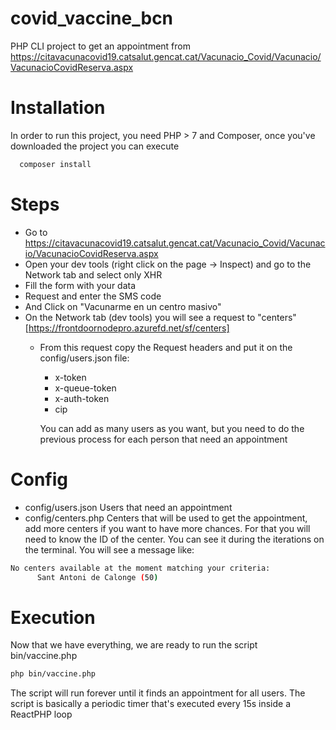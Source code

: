 # covid_vaccine_bcn
PHP CLI project to get an appointment from https://citavacunacovid19.catsalut.gencat.cat/Vacunacio_Covid/Vacunacio/VacunacioCovidReserva.aspx

# Installation
In order to run this project, you need PHP > 7 and Composer, once you've downloaded the project you can execute
```sh
  composer install
```

# Steps
* Go to https://citavacunacovid19.catsalut.gencat.cat/Vacunacio_Covid/Vacunacio/VacunacioCovidReserva.aspx
* Open your dev tools (right click on the page -> Inspect) and go to the Network tab and select only XHR
* Fill the form with your data
* Request and enter the SMS code
* And Click on "Vacunarme en un centro masivo"
* On the Network tab (dev tools) you will see a request to "centers" [https://frontdoornodepro.azurefd.net/sf/centers]
  * From this request copy the Request headers and put it on the config/users.json file:
    *   x-token
    *   x-queue-token
    *   x-auth-token
    *   cip  
    
    You can add as many users as you want, but you need to do the previous process for each person that need an appointment

# Config
  * config/users.json  Users that need an appointment
  * config/centers.php Centers that will be used to get the appointment, add more centers if you want to have more chances. For that you will need to know the ID of the center. You can see it during the iterations on the terminal. You will see a message like: 
  ```sh 
  No centers available at the moment matching your criteria:
        Sant Antoni de Calonge (50)
```

# Execution

Now that we have everything, we are ready to run the script bin/vaccine.php
```sh
php bin/vaccine.php
```

The script will run forever until it finds an appointment for all users. The script is basically a periodic timer that's executed every 15s inside a ReactPHP loop

